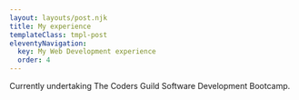 ```yaml
---
layout: layouts/post.njk
title: My experience
templateClass: tmpl-post
eleventyNavigation:
  key: My Web Development experience
  order: 4
---
```


Currently undertaking The Coders Guild Software Development Bootcamp.